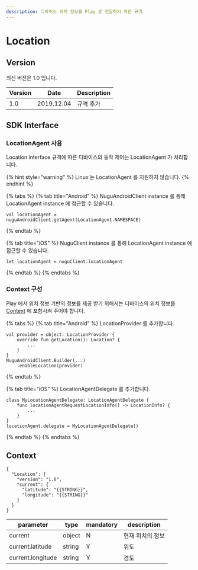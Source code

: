 ```yaml
---
description: 디바이스 위치 정보를 Play 로 전달하기 위한 규격
---
```


# Location

## Version

최신 버전은 1.0 입니다.

| Version | Date       | Description |
| ------- | ---------- | ----------- |
| 1.0     | 2019.12.04 | 규격 추가       |

## SDK Interface

### LocationAgent 사용

Location interface 규격에 따른 디바이스의 동작 제어는 LocationAgent 가 처리합니다.

{% hint style="warning" %}
Linux 는 LocationAgent 를 지원하지 않습니다.
{% endhint %}

{% tabs %}
{% tab title="Android" %}
NuguAndroidClient instance 를 통해 LocationAgent instance 에 접근할 수 있습니다.

```
val locationAgent = nuguAndroidClient.getAgent(LocationAgent.NAMESPACE)
```
{% endtab %}

{% tab title="iOS" %}
NuguClient instance 를 통해 LocationAgent instance 에 접근할 수 있습니다.

```
let locationAgent = nuguClient.locationAgent
```
{% endtab %}
{% endtabs %}

### Context 구성

Play 에서 위치 정보 기반의 정보를 제공 받기 위해서는 디바이스의 위치 정보를 [Context](location.md#context) 에 포함시켜 주어야 합니다.

{% tabs %}
{% tab title="Android" %}
LocationProvider 를 추가합니다.

```
val provider = object: LocationProvider {
    override fun getLocation(): Location? {
        ...
    }
}
NuguAndroidClient.Builder(...)
    .enableLocation(provider)
```
{% endtab %}

{% tab title="iOS" %}
LocationAgentDelegate 를 추가합니다.

```
class MyLocationAgentDelegate: LocationAgentDelegate {
    func locationAgentRequestLocationInfo() -> LocationInfo? {
        ...
    }
}
locationAgent.delegate = MyLocationAgentDelegate()
```
{% endtab %}
{% endtabs %}

## Context

```
{
  "Location": {
    "version": "1.0",
    "current": {
      "latitude": "{{STRING}}",
      "longitude": "{{STRING}}"
    }
  }
}
```

| parameter         | type   | mandatory | description |
| ----------------- | ------ | --------- | ----------- |
| current           | object | N         | 현재 위치의 정보   |
| current.latitude  | string | Y         | 위도          |
| current.longitude | string | Y         | 경도          |
